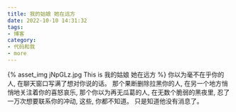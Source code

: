 ```yaml
---
title: 我的姑娘 她在远方
date: 2022-10-10 14:31:32
tags:
- 博客
category:
- 代码和我
- more
---
```

{% asset_img jNpGLz.jpg This is 我的姑娘 她在远方 %}
你以为毫不在乎你的人,   在聊天窗口写满了想对你说的话。  那个果断删除拉黑你的人,   在另一个地方悄悄地关注着你的喜怒哀乐,   那个你以为再无瓜葛的人,   在无数个脆弱的黑夜里,   忍了一万次想要联系你的冲动,   这些, 你都不知道。  只是知道他没有消息了。